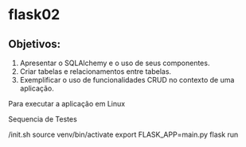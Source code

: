 # flask02
Objetivos:
----------
1) Apresentar o SQLAlchemy e o uso de seus componentes.
2) Criar tabelas e relacionamentos entre tabelas.
3) Exemplificar o uso de funcionalidades CRUD no contexto de uma aplicação.

Para executar a aplicação em Linux


Sequencia de Testes 


/init.sh
source venv/bin/activate
export FLASK_APP=main.py
flask run


